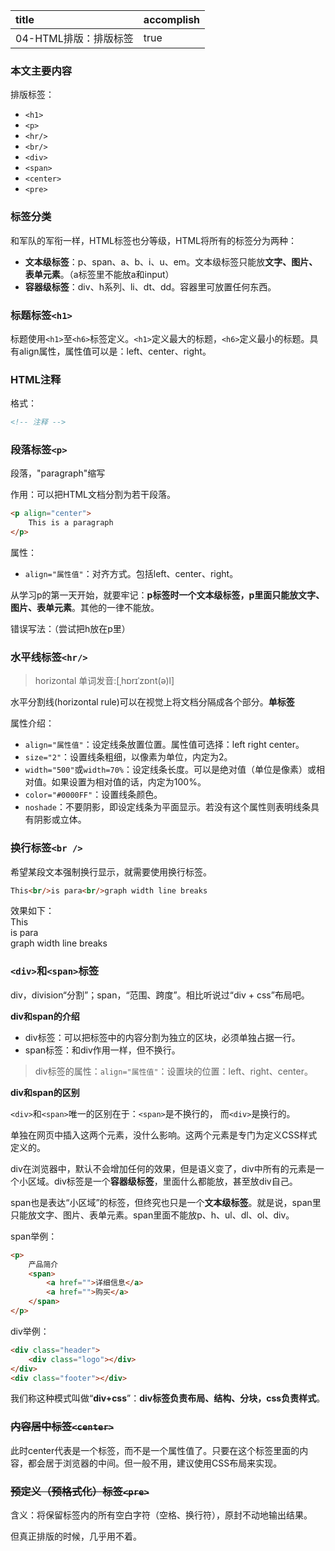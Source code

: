 | title                 | accomplish |
| :-------------------- | ---------- |
| 04-HTML排版：排版标签 | true       |

### 本文主要内容

排版标签：

- `<h1>`
- `<p>`
- `<hr/>`
- `<br/>`
- `<div>`
- `<span>`
- `<center>`
- `<pre>`

### 标签分类

和军队的军衔一样，HTML标签也分等级，HTML将所有的标签分为两种：

- **文本级标签**：p、span、a、b、i、u、em。文本级标签只能放**文字、图片、表单元素**。（a标签里不能放a和input）
- **容器级标签**：div、h系列、li、dt、dd。容器里可放置任何东西。

### 标题标签`<h1>`

标题使用`<h1>`至`<h6>`标签定义。`<h1>`定义最大的标题，`<h6>`定义最小的标题。具有align属性，属性值可以是：left、center、right。

### HTML注释
格式：

```html
<!-- 注释 -->
```

### 段落标签`<p>`

段落，"paragraph"缩写

作用：可以把HTML文档分割为若干段落。

```html
<p align="center">
    This is a paragraph
</p>
```

属性：

- `align="属性值"`：对齐方式。包括left、center、right。

从学习p的第一天开始，就要牢记：**p标签时一个文本级标签，p里面只能放文字、图片、表单元素**。其他的一律不能放。

错误写法：（尝试把h放在p里）

### 水平线标签`<hr/>`

> horizontal&nbsp;单词发音:[ˌhɒrɪˈzɒnt(ə)l]

水平分割线(horizontal rule)可以在视觉上将文档分隔成各个部分。**单标签**

属性介绍：

- `align="属性值"`：设定线条放置位置。属性值可选择：left&nbsp;right&nbsp;center。
- `size="2"`：设置线条粗细，以像素为单位，内定为2。
- `width="500"`或`width=70%`：设定线条长度。可以是绝对值（单位是像素）或相对值。如果设置为相对值的话，内定为100%。
- `color="#0000FF"`：设置线条颜色。
- `noshade`：不要阴影，即设定线条为平面显示。若没有这个属性则表明线条具有阴影或立体。

### 换行标签`<br />`

希望某段文本强制换行显示，就需要使用换行标签。

```html
This<br/>is para<br/>graph width line breaks
```

效果如下：<br/>This<br/>is para<br/>graph width line breaks

### `<div>`和`<span>`标签

div，division“分割”；span，“范围、跨度”。相比听说过“div + css”布局吧。

**div和span的介绍**

- div标签：可以把标签中的内容分割为独立的区块，必须单独占据一行。
- span标签：和div作用一样，但不换行。

> div标签的属性：`align="属性值"`：设置块的位置：left、right、center。

**div和span的区别**

`<div>`和`<span>`唯一的区别在于：`<span>`是不换行的， 而`<div>`是换行的。

单独在网页中插入这两个元素，没什么影响。这两个元素是专门为定义CSS样式定义的。

div在浏览器中，默认不会增加任何的效果，但是语义变了，div中所有的元素是一个小区域。div标签是一个**容器级标签**，里面什么都能放，甚至放div自己。

span也是表达“小区域”的标签，但终究也只是一个**文本级标签**。就是说，span里只能放文字、图片、表单元素。span里面不能放p、h、ul、dl、ol、div。

span举例：

```html
<p>
    产品简介
    <span>
    	<a href="">详细信息</a>
        <a href="">购买</a>
    </span>
</p>
```

div举例：

```html
<div class="header">
    <div class="logo"></div>
</div>
<div class="footer"></div>
```

我们称这种模式叫做“**div+css**”：**div标签负责布局、结构、分块，css负责样式**。

### ~~内容居中标签`<center>`~~

此时center代表是一个标签，而不是一个属性值了。只要在这个标签里面的内容，都会居于浏览器的中间。但一般不用，建议使用CSS布局来实现。

### ~~预定义（预格式化）标签`<pre>`~~

含义：将保留标签内的所有空白字符（空格、换行符），原封不动地输出结果。

但真正排版的时候，几乎用不着。

